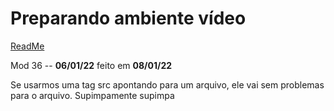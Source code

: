 # Preparando ambiente vídeo
[ReadMe](../../ReadMe.md)

Mod 36 -- **06/01/22** feito em **08/01/22**

Se usarmos uma tag src apontando para um arquivo, ele vai sem problemas para o arquivo. Supimpamente supimpa
